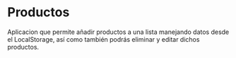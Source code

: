# Productos
Aplicacion que permite añadir productos a una lista manejando datos desde el LocalStorage, así como también podrás eliminar y editar dichos productos.
